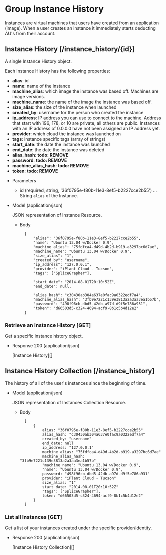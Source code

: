 # Group Instance History
Instances are virtual machines that users have created from an application (image).  When a user creates an instance
 it immediately starts deducting AU's from their account.

## Instance History [/instance_history/{id}]
A single Instance History object.

Each Instance History has the following properties:

- **alias**: id
- **name**: name of the instance
- **machine_alias**: which image the instance was based off.  Machines are image versions.
- **machine_name**: the name of the image the instance was based off.
- **size_alias**: the size of the instance when launched
- **created_by**: username for the person who created the instance
- **ip_address**: IP address you can use to connect to the machine.  Address that start with 196, 178, or 10 are private,
 all others are public.  Instances with an IP address of 0.0.0.0 have not been assigned an IP address yet.
- **provider**: which cloud the instance was launched on
- **tags**: instance specific tags (array of strings)
- **start_date**: the date the instance was launched
- **end_date**: the date the instance was deleted
- **alias_hash**: **todo: REMOVE**
- **password**: **todo: REMOVE**
- **machine_alias_hash**: **todo: REMOVE**
- **token**: **todo: REMOVE**
    
+ Parameters
    + id (required, string, '36f0795e-f80b-11e3-8ef5-b2227cce2b55') ... String `alias` of the Instance.
    
+ Model (application/json)

    JSON representation of Instance Resource.

    + Body

            {
                "alias": "36f0795e-f80b-11e3-8ef5-b2227cce2b55",
                "name": "Ubuntu 13.04 w/Docker 0.9",
                "machine_alias": "75fdfca4-d49d-4b2d-b919-a3297bc6d7ae",
                "machine_name": "Ubuntu 13.04 w/Docker 0.9",
                "size_alias": "1",
                "created_by": "username",
                "ip_address": "127.0.0.1",
                "provider": "iPlant Cloud - Tucson",
                "tags": ["SpliceGrapher"],
                
                "start_date": "2014-08-01T20:10:52Z",
                "end_date": null,
                
                "alias_hash": "c30430ab304a637e0fac9a0322edf7a4",
                "machine_alias_hash": "3fb9e7221c139e3813a2a3aa3ea1b57b",
                "password": "498f96cb-dbd5-42db-a97d-d9f5e786a931",
                "token": "d66503d5-c324-4694-acf9-8b1c5b4d12e2"
            }

### Retrieve an Instance History [GET]
Get a specific instance history object.

+ Response 200 (application/json)

    [Instance History][]

## Instance History Collection [/instance_history]
The history of all of the user's instances since the beginning of time.
    
+ Model (application/json)

    JSON representation of Instances Collection Resource.

    + Body

            [
                {
                    alias: "36f0795e-f80b-11e3-8ef5-b2227cce2b55"
                    alias_hash: "c30430ab304a637e0fac9a0322edf7a4"
                    created_by: "username"
                    end_date: null
                    ip_address: "127.0.0.1"
                    machine_alias: "75fdfca4-d49d-4b2d-b919-a3297bc6d7ae"
                    machine_alias_hash: "3fb9e7221c139e3813a2a3aa3ea1b57b"
                    "machine_name": "Ubuntu 13.04 w/Docker 0.9",
                    "name": "Ubuntu 13.04 w/Docker 0.9",
                    password: "498f96cb-dbd5-42db-a97d-d9f5e786a931"
                    provider: "iPlant Cloud - Tucson"
                    size_alias: "1"
                    start_date: "2014-08-01T20:10:52Z"
                    "tags": ["SpliceGrapher"],
                    token: "d66503d5-c324-4694-acf9-8b1c5b4d12e2"
                }
            ]
    
### List all Instances [GET]
Get a list of your instances created under the specific provider/identity.

+ Response 200 (application/json)

    [Instance History Collection][]
